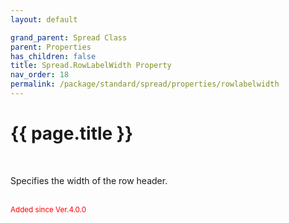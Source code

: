 ```yaml
---
layout: default

grand_parent: Spread Class
parent: Properties
has_children: false
title: Spread.RowLabelWidth Property
nav_order: 18
permalink: /package/standard/spread/properties/rowlabelwidth
---
```

# {{ page.title }}
<br>

Specifies the width of the row header.

<br><small><span style="color:red">Added since Ver.4.0.0</span></small>